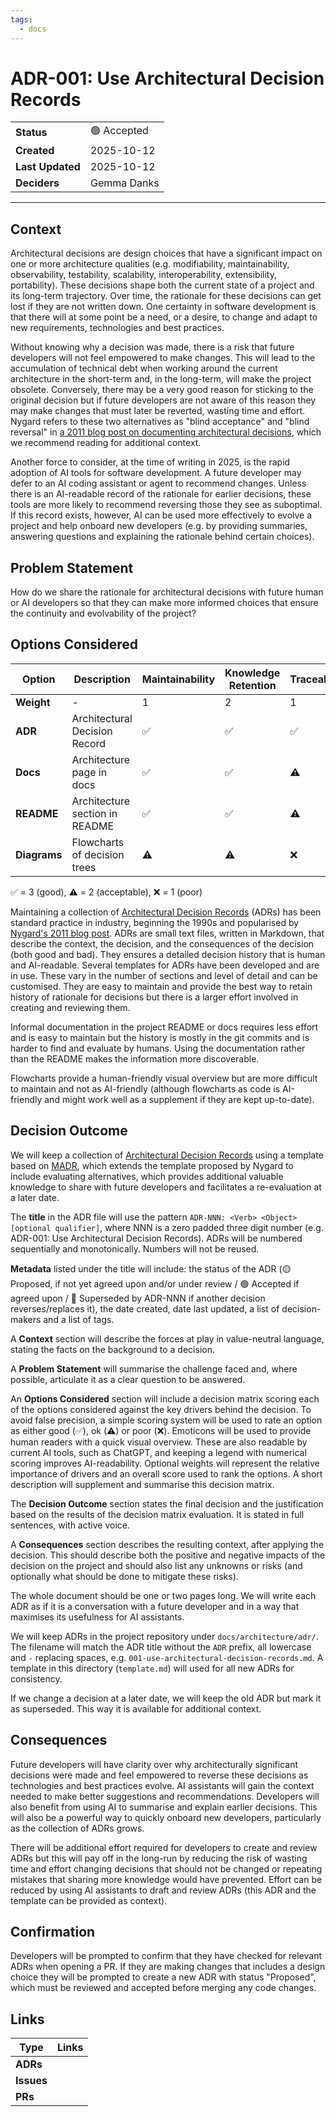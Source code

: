 ```yaml
---
tags:
  - docs
---
```



# ADR-001: Use Architectural Decision Records
| | |
| ---| ---|
| **Status** | 🟢 Accepted |
| **Created**  | 2025-10-12 |
| **Last Updated**  | 2025-10-12 |
| **Deciders** | Gemma Danks |

---

## Context

Architectural decisions are design choices that have a significant impact on one or more architecture qualities (e.g. modifiability, maintainability, observability, testability, scalability, interoperability, extensibility, portability). These decisions shape both the current state of a project and its long-term trajectory. Over time, the rationale for these decisions can get lost if they are not written down. One certainty in software development is that there will at some point be a need, or a desire, to change and adapt to new requirements, technologies and best practices.

Without knowing why a decision was made, there is a risk that future developers will not feel empowered to make changes. This will lead to the accumulation of technical debt when working around the current architecture in the short-term and, in the long-term, will make the project obsolete. Conversely, there may be a very good reason for sticking to the original decision but if future developers are not aware of this reason they may make changes that must later be reverted, wasting time and effort. Nygard refers to these two alternatives as "blind acceptance" and "blind reversal" in [a 2011 blog post on documenting architectural decisions](https://cognitect.com/blog/2011/11/15/documenting-architecture-decisions), which we recommend reading for additional context.

Another force to consider, at the time of writing in 2025, is the rapid adoption of AI tools for software development. A future developer may defer to an AI coding assistant or agent to recommend changes. Unless there is an AI-readable record of the rationale for earlier decisions, these tools are more likely to recommend reversing those they see as suboptimal. If this record exists, however, AI can be used more effectively to evolve a project and help onboard new developers (e.g. by providing summaries, answering questions and explaining the rationale behind certain choices).

## Problem Statement

How do we share the rationale for architectural decisions with future human or AI developers so that they can make more informed choices that ensure the continuity and evolvability of the project?

## Options Considered

|    Option    | Description                    | Maintainability | Knowledge Retention | Traceability | AI Usability | Effort | Discoverability | Overall score | Notes |
|--------------|--------------------------------|-------------|-----------------|-------------| ----- | ------|------| ----| ---|
| **Weight**   | -                              | 1  | 2 | 1  | 1  | 1 | 1 | - |
| **ADR**      | Architectural Decision Record  | ✅ | ✅ | ✅ | ✅ | ⚠️ | ✅ | 21 |  |
| **Docs**     | Architecture page in docs      | ✅ | ✅ | ⚠️ | ⚠️ | ✅ | ✅ | 20 |  |
| **README**   | Architecture section in README | ✅ | ✅ | ⚠️ | ⚠️ | ✅ | ⚠️ | 19 |  |
| **Diagrams** | Flowcharts of decision trees   | ⚠️ | ⚠️ | ❌ | ❌ | ⚠️ | ⚠️ | 11  |  |

✅ = 3 (good), ⚠️ = 2 (acceptable), ❌ = 1 (poor)

Maintaining a collection of [Architectural Decision Records](https://adr.github.io/) (ADRs) has been standard practice in industry, beginning the 1990s and popularised by [Nygard's 2011 blog post](https://cognitect.com/blog/2011/11/15/documenting-architecture-decisions). ADRs are small text files, written in Markdown, that describe the context, the decision, and the consequences of the decision (both good and bad). They ensures a detailed decision history that is human and AI-readable. Several templates for ADRs have been developed and are in use. These vary in the number of sections and level of detail and can be customised. They are easy to maintain and provide the best way to retain history of rationale for decisions but there is a larger effort involved in creating and reviewing them.

Informal documentation in the project README or docs requires less effort and is easy to maintain but the history is mostly in the git commits and is harder to find and evaluate by humans. Using the documentation rather than the README makes the information more discoverable.

Flowcharts provide a human-friendly visual overview but are more difficult to maintain and not as AI-friendly (although flowcharts as code is AI-friendly and might work well as a supplement if they are kept up-to-date).

## Decision Outcome

We will keep a collection of [Architectural Decision Records](https://adr.github.io/) using a template based on [MADR](https://adr.github.io/madr/), which extends the template proposed by Nygard to include evaluating alternatives, which provides additional valuable knowledge to share with future developers and facilitates a re-evaluation at a later date.

The **title** in the ADR file will use the pattern `ADR-NNN: <Verb> <Object> [optional qualifier]`, where NNN is a zero padded three digit number (e.g. ADR-001: Use Architectural Decision Records). ADRs will be numbered sequentially and monotonically. Numbers will not be reused.

**Metadata** listed under the title will include: the status of the ADR (🟡 Proposed, if not yet agreed upon and/or under review / 🟢 Accepted if agreed upon / 🔵 Superseded by ADR-NNN if another decision reverses/replaces it), the date created, date last updated, a list of decision-makers and a list of tags.

A **Context** section will describe the forces at play in value-neutral language, stating the facts on the background to a decision.

A **Problem Statement** will summarise the challenge faced and, where possible, articulate it as a clear question to be answered.

An **Options Considered** section will include a decision matrix scoring each of the options considered against the key drivers behind the decision. To avoid false precision, a simple scoring system will be used to rate an option as either good (✅), ok (⚠️) or poor (❌). Emoticons will be used to provide human readers with a quick visual overview. These are also readable by current AI tools, such as ChatGPT, and keeping a legend with numerical scoring improves AI-readability. Optional weights will represent the relative importance of drivers and an overall score used to rank the options. A short description will supplement and summarise this decision matrix.

The **Decision Outcome** section states the final decision and the justification based on the results of the decision matrix evaluation. It is stated in full sentences, with active voice.

A **Consequences** section describes the resulting context, after applying the decision. This should describe both the positive and negative impacts of the decision on the project and should also list any unknowns or risks (and optionally what should be done to mitigate these risks).

The whole document should be one or two pages long. We will write each ADR as if it is a conversation with a future developer and in a way that maximises its usefulness for AI assistants.

We will keep ADRs in the project repository under `docs/architecture/adr/`. The filename will match the ADR title without the `ADR` prefix, all lowercase and `-` replacing spaces, e.g. `001-use-architectural-decision-records.md`. A template in this directory (`template.md`) will used for all new ADRs for consistency.

If we change a decision at a later date, we will keep the old ADR but mark it as superseded. This way it is available for additional context.

## Consequences

Future developers will have clarity over why architecturally significant decisions were made and feel empowered to reverse these decisions as technologies and best practices evolve. AI assistants will gain the context needed to make better suggestions and recommendations. Developers will also benefit from using AI to summarise and explain earlier decisions. This will also be a powerful way to quickly onboard new developers, particularly as the collection of ADRs grows.

There will be additional effort required for developers to create and review ADRs but this will pay off in the long-run by reducing the risk of wasting time and effort changing decisions that should not be changed or repeating mistakes that sharing more knowledge would have prevented. Effort can be reduced by using AI assistants to draft and review ADRs (this ADR and the template can be provided as context).

## Confirmation

Developers will be prompted to confirm that they have checked for relevant ADRs when opening a PR. If they are making changes that includes a design choice they will be prompted to create a new ADR with status "Proposed", which must be reviewed and accepted before merging any code changes.

## Links

| Type | Links |
| -----| ------|
| **ADRs**   | |
| **Issues** | |
| **PRs**    | |
